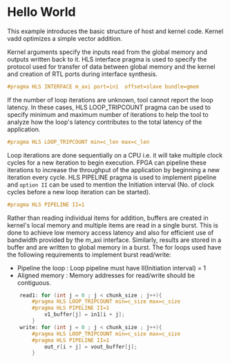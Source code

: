 Hello World
=============
This example introduces the basic structure of host and kernel code. Kernel vadd optimizes a simple vector addition.


Kernel arguments specify the inputs read from the global memory and outputs written back to it.
HLS interface pragma is used to specify the protocol used for transfer of data between global memory and the kernel and creation of
RTL ports during interface synthesis.

```c++
#pragma HLS INTERFACE m_axi port=in1  offset=slave bundle=gmem
```

If the number of loop iterations are unknown, tool cannot report the loop latency. In these cases, HLS LOOP_TRIPCOUNT pragma can be used to specify minimum and
maximum number of iterations to help the tool to analyze how the loop's latency contributes to the total latency of the application.

```c++
#pragma HLS LOOP_TRIPCOUNT min=c_len max=c_len
```

Loop iterations are done sequentially on a CPU i.e. it will take multiple clock cycles for a new iteration to begin execution. FPGA can pipeline these iterations
to increase the throughput of the application by beginning a new iteration every cycle. HLS PIPELINE pragma is used to implement pipeline and `option II` can be
used to mention the Initiation interval (No. of clock cycles before a new loop iteration can be started).


```c++
#pragma HLS PIPELINE II=1
```

Rather than reading individual items for addition, buffers are created in kernel's local memory and multiple items are read in a single burst.
This is done to achieve low memory access latency and also for efficient use of bandwidth provided by the m_axi interface.
Similarly, results are stored in a buffer and are written to global memory in a burst.
The for loops used have the following requirements to implement burst read/write:
- Pipeline the loop : Loop pipeline must have II(Initiation interval) = 1
- Aligned memory : Memory addresses for read/write should be contiguous.

```c++
    read1: for (int j = 0 ; j < chunk_size ; j++){
        #pragma HLS LOOP_TRIPCOUNT min=c_size max=c_size
        #pragma HLS PIPELINE II=1
            v1_buffer[j] = in1[i + j];
        }
    write: for (int j = 0 ; j < chunk_size ; j++){
        #pragma HLS LOOP_TRIPCOUNT min=c_size max=c_size
        #pragma HLS PIPELINE II=1
            out_r[i + j] = vout_buffer[j];
        }    
```
